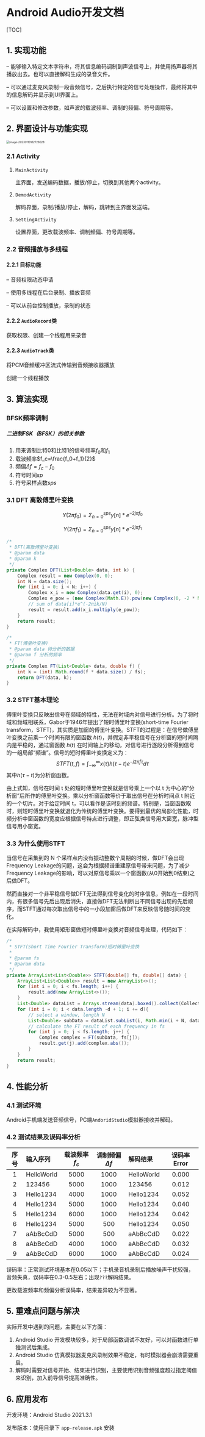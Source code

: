 # Android Audio开发文档

[TOC]

## 1. 实现功能

– 能够输入特定文本字符串，将其信息编码调制到声波信号上，并使用扬声器将其播放出去。也可以直接解码生成的录音文件。

– 可以通过麦克风录制一段音频信号，之后执行特定的信号处理操作，最终将其中的信息解码并显示到UI界面上。

– 可以设置和修改参数，如声波的载波频率、调制的频偏、符号周期等。

## 2. 界面设计与功能实现

<img src="C:\Users\bzx2021\AppData\Roaming\Typora\typora-user-images\image-20230110182728028.png" alt="image-20230110182728028" style="zoom: 50%;" />

### 2.1 Activity

1. `MainActivity`

   主界面，发送编码数据，播放/停止，切换到其他两个activity。

2. `DemodActivity`

   解码界面，录制/播放/停止，解码，跳转到主界面发送端。

3. `SettingActivity`

   设置界面，更改载波频率、调制频偏、符号周期等。

### 2.2 音频播放与多线程

#### 2.2.1 目标功能

– 音频权限动态申请 

– 使用多线程在后台录制、播放音频 

– 可以从前台控制播放，录制的状态

#### 2.2.2 `AudioRecord`类

获取权限、创建一个线程用来录音

#### 2.2.3 `AudioTrack`类 

将PCM音频缓冲区流式传输到音频接收器播放

创建一个线程播放

## 3. 算法实现

### BFSK频率调制

##### 二进制FSK（BFSK）的相关参数

1. 用来调制比特0和比特1的信号频率$f_0$和$f_1$
2. 载波频率$f_c=\frac{f_0+f_1}{2}$
3. 频偏$\Delta f =f_c-f_0$
4. 符号时间$sp$
5. 符号采样点数$sps$

### 3.1 DFT 离散傅里叶变换

$$
Y(2\pi f_0)=\Sigma^{sps}_{n=0}y[n]*e^{-2j\pi f_0}
$$

$$
Y(2\pi f_1)=\Sigma^{sps}_{n=0}y[n]*e^{-2j\pi f_1}
$$

```java
/*
 * DFT(离散傅里叶变换)
 * @param data
 * @param k
 */
private Complex DFT(List<Double> data, int k) {
    Complex result = new Complex(0, 0);
    int N = data.size();
    for (int i = 0; i < N; i++) {
        Complex x_i = new Complex(data.get(i), 0);
        Complex e_pow = (new Complex(Math.E)).pow(new Complex(0, -2 * Math.PI * i * k / N));
        // sum of data[i]*e^(-2πik/N)
        result = result.add(x_i.multiply(e_pow));
    }
    return result;
}

/*
 * FT(傅里叶变换)
 * @param data 待分析的数据
 * @param f 分析的频率
 */
private Complex FT(List<Double> data, double f) {
    int k = (int) Math.round(f * data.size() / fs);
    return DFT(data, k);
}
```

### 3.2 STFT基本理论

傅里叶变换只反映出信号在频域的特性，无法在时域内对信号进行分析。为了将时域和频域相联系，Gabor于1946年提出了短时傅里叶变换(short-time Fourier transform，STFT)，其实质是加窗的傅里叶变换。STFT的过程是：在信号做傅里叶变换之前乘一个时间有限的窗函数 $h(t)$，并假定非平稳信号在分析窗的短时间隔内是平稳的，通过窗函数 $h(t)$ 在时间轴上的移动，对信号进行逐段分析得到信号的一组局部“频谱”。信号的短时傅里叶变换定义为：
$$
STFT(t,f)=\int^{\infty}_{-\infty}x(\tau)h(\tau-t)e^{-j2\pi f\tau}d\tau
$$
其中$h(\tau-t)$为分析窗函数。

由上式知，信号在时间 t 处的短时傅里叶变换就是信号乘上一个以 t 为中心的“分析窗”后所作的傅里叶变换。乘以分析窗函数等价于取出信号在分析时间点 t 附近的一个切片。对于给定时间 t，可以看作是该时刻的频谱。特别是，当窗函数取时，则短时傅里叶变换就退化为传统的傅里叶变换。要得到最优的局部化性能，时频分析中窗函数的宽度应根据信号特点进行调整，即正弦类信号用大窗宽，脉冲型信号用小窗宽。

### 3.3 为什么使用STFT

当信号在采集到的 N 个采样点内没有振动整数个周期的时候，做DFT会出现Frequency Leakage的问题，这会为根据频谱重建原信号带来问题，为了减少Frequency Leakage的影响，可以对原信号乘以一个窗函数(从0开始到0结束)之后做DFT。

然而直接对一个非平稳信号做DFT无法得到信号变化的时序信息，例如在一段时间内，有很多信号先后出现后消失，直接做DFT无法判断出不同信号出现的先后顺序，而STFT通过每次取出信号中的一小段加窗后做DFT来反映信号随时间的变化。

在实际解码中，我使用矩形窗做短时傅里叶变换对音频信号处理，代码如下：

```java
/*
 * STFT(Short Time Fourier Transform)短时傅里叶变换
 * 
 * @param fs
 * @param data
 */
private ArrayList<List<Double>> STFT(double[] fs, double[] data) {
	ArrayList<List<Double>> result = new ArrayList<>();
    for (int i = 0; i < fs.length; i++) {
    	result.add(new ArrayList<>());
    }
    List<Double> dataList = Arrays.stream(data).boxed().collect(Collectors.toList());
    for (int i = 0; i < data.length -d + 1; i += d){
        // select a window, length N
        List<Double> subData = dataList.subList(i, Math.min(i + N, data.length));
        // calculate the FT result of each frequency in fs
        for (int j = 0; j < fs.length; j++) {
            Complex complex = FT(subData, fs[j]);
            result.get(j).add(complex.abs());
        }
    }
    return result;
}

```

## 4. 性能分析

### 4.1 测试环境

Android手机端发送音频信号，PC端`AndoridStudio`模拟器接收并解码。

### 4.2 测试结果及误码率分析

| 序号 | 输入序列   | 载波频率$f_c$ | 调制频偏$\Delta f$ | 解码结果   | 误码率 Error |
| :--: | :--------- | :-----------: | :----------------: | :--------- | :----------: |
|  1   | HelloWorld |     5000      |        1000        | HelloWorld |    0.000     |
|  2   | 123456     |     5000      |        1000        | 123456     |    0.012     |
|  3   | Hello1234  |     4000      |        1000        | Hello1234  |    0.052     |
|  4   | Hello1234  |     5000      |        1000        | Hello1234  |    0.040     |
|  5   | Hello1234  |     6000      |        1000        | Hello1234  |    0.042     |
|  6   | Hello1234  |     5000      |        500         | Hello1234  |    0.050     |
|  7   | aAbBcCdD   |     5000      |        500         | aAbBcCdD   |    0.022     |
|  8   | aAbBcCdD   |     4000      |        1000        | aAbBcCdD   |    0.032     |
|  9   | aAbBcCdD   |     6000      |        1000        | aAbBcCdD   |    0.024     |


误码率：正常测试环境基本在0.05以下；手机录音机录制后播放噪声干扰较强，音频失真，误码率在0.3-0.5左右；出现`???`解码结果。

更改载波频率和频偏分析误码率，结果差异较为不显著。

## 5. 重难点问题与解决

实际开发中遇到的问题，主要在以下方面：

1. Android Studio 开发模块较多，对于局部函数调试不友好，可以对函数进行单独测试后集成。
2. Android Studio 仿真模拟器麦克风录制效果不稳定，有时模拟器会崩溃需要重启。
3. 解码时需要对信号开始、结束进行识别，主要使用识别音频强度超过指定阈值来识别，加入前导信号提高准确性。

## 6. 应用发布

开发环境：Android Studio 2021.3.1

发布版本：使用目录下 `app-release.apk` 安装
